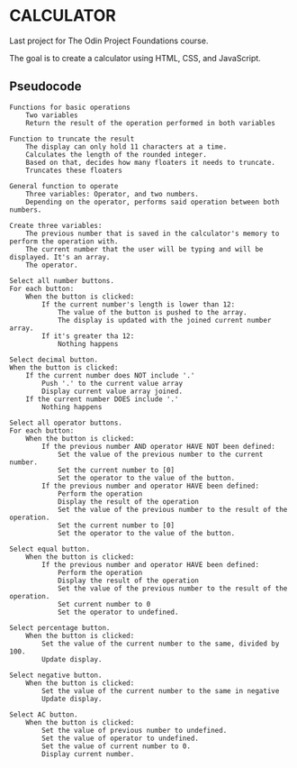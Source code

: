 # CALCULATOR

Last project for The Odin Project Foundations course.

The goal is to create a calculator using HTML, CSS, and JavaScript.

## Pseudocode


    Functions for basic operations
        Two variables
        Return the result of the operation performed in both variables

    Function to truncate the result
        The display can only hold 11 characters at a time.
        Calculates the length of the rounded integer.
        Based on that, decides how many floaters it needs to truncate.
        Truncates these floaters

    General function to operate
        Three variables: Operator, and two numbers.
        Depending on the operator, performs said operation between both numbers.

    Create three variables:
        The previous number that is saved in the calculator's memory to perform the operation with.
        The current number that the user will be typing and will be displayed. It's an array.
        The operator.
        
    Select all number buttons.
    For each button:
        When the button is clicked:
            If the current number's length is lower than 12:
                The value of the button is pushed to the array.
                The display is updated with the joined current number array. 
            If it's greater tha 12:
                Nothing happens

    Select decimal button.
    When the button is clicked:
        If the current number does NOT include '.'
            Push '.' to the current value array
            Display current value array joined.
        If the current number DOES include '.'
            Nothing happens

    Select all operator buttons.
    For each button:
        When the button is clicked:
            If the previous number AND operator HAVE NOT been defined:
                Set the value of the previous number to the current number.
                Set the current number to [0]
                Set the operator to the value of the button.
            If the previous number and operator HAVE been defined:
                Perform the operation
                Display the result of the operation
                Set the value of the previous number to the result of the operation.
                Set the current number to [0]
                Set the operator to the value of the button.

    Select equal button.
        When the button is clicked:
            If the previous number and operator HAVE been defined:
                Perform the operation
                Display the result of the operation
                Set the value of the previous number to the result of the operation.
                Set current number to 0
                Set the operator to undefined.
                
    Select percentage button.
        When the button is clicked:
            Set the value of the current number to the same, divided by 100.
            Update display.
    
    Select negative button.
        When the button is clicked:
            Set the value of the current number to the same in negative
            Update display.

    Select AC button.
        When the button is clicked:
            Set the value of previous number to undefined.
            Set the value of operator to undefined.
            Set the value of current number to 0.
            Display current number.